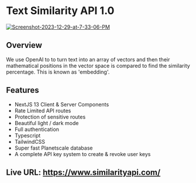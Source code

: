 # Text Similarity API 1.0

<a href="https://ibb.co/2nTKfzT"><img src="https://i.ibb.co/TvshFQs/Screenshot-2023-12-29-at-7-33-06-PM.webp" alt="Screenshot-2023-12-29-at-7-33-06-PM" border="0"></a>

## Overview
We use OpenAI to to turn text into an array of vectors and then their mathematical positions in the vector space is compared to find the similarity percentage. This is known as 'embedding'.

## Features
- NextJS 13 Client & Server Components
- Rate Limited API routes
- Protection of sensitive routes
- Beautiful light / dark mode
- Full authentication
- Typescript
- TailwindCSS
- Super fast Planetscale database
- A complete API key system to create & revoke user keys

## Live URL: https://www.similarityapi.com/
